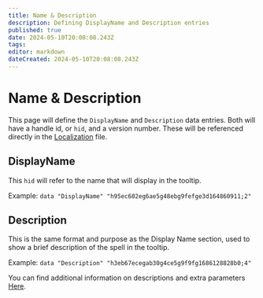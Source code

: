 ```yaml
---
title: Name & Description
description: Defining DisplayName and Description entries
published: true
date: 2024-05-10T20:08:08.243Z
tags: 
editor: markdown
dateCreated: 2024-05-10T20:08:08.243Z
---
```


# Name & Description
This page will define the `DisplayName` and `Description` data entries. Both will have a handle id, or `hid`, and a version number. These will be referenced directly in the [Localization](Link) file.

## DisplayName
This `hid` will refer to the name that will display in the tooltip.

Example: `data "DisplayName" "h95ec602eg6ae5g48ebg9fefge3d164860911;2"`

## Description
This is the same format and purpose as the Display Name section, used to show a brief description of the spell in the tooltip.

Example: `data "Description" "h3eb67ecegab30g4ce5g9f9fg1686128828b0;4"`

You can find additional information on descriptions and extra parameters [Here](Information/Spells/Spell-Data/Name-Description/Description-Info).